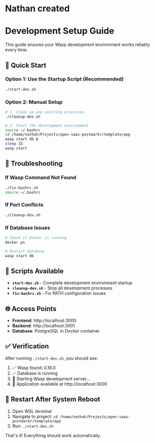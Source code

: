 # Nathan created

# Development Setup Guide

This guide ensures your Wasp development environment works reliably every time.

## 🚀 Quick Start

### Option 1: Use the Startup Script (Recommended)
```bash
./start-dev.sh
```

### Option 2: Manual Setup
```bash
# 1. Clean up any existing processes
./cleanup-dev.sh

# 2. Start the development environment
source ~/.bashrc
cd /home/nathah/Projects/open-saas-postmarkr/template/app
wasp start db &
sleep 15
wasp start
```

## 🔧 Troubleshooting

### If Wasp Command Not Found
```bash
./fix-bashrc.sh
source ~/.bashrc
```

### If Port Conflicts
```bash
./cleanup-dev.sh
```

### If Database Issues
```bash
# Check if Docker is running
docker ps

# Restart database
wasp start db
```

## 📁 Scripts Available

- **`start-dev.sh`** - Complete development environment startup
- **`cleanup-dev.sh`** - Stop all development processes
- **`fix-bashrc.sh`** - Fix PATH configuration issues

## 🌐 Access Points

- **Frontend**: http://localhost:3000
- **Backend**: http://localhost:3001
- **Database**: PostgreSQL in Docker container

## ✅ Verification

After running `./start-dev.sh`, you should see:
1. ✅ Wasp found: 0.18.0
2. ✅ Database is running
3. 🚀 Starting Wasp development server...
4. 📱 Application available at http://localhost:3000

## 🔄 Restart After System Reboot

1. Open WSL terminal
2. Navigate to project: `cd /home/nathah/Projects/open-saas-postmarkr/template/app`
3. Run: `./start-dev.sh`

That's it! Everything should work automatically.
